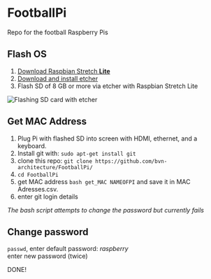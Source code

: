 # FootballPi
Repo for the football Raspberry Pis

## Flash OS
1. [Download Raspbian Stretch **Lite**](https://www.raspberrypi.org/downloads/raspbian/)
2. [Download and install etcher](https://etcher.io/)
3. Flash SD of 8 GB or more via etcher with Raspbian Stretch Lite

![Flashing SD card with etcher](https://etcher.io/static/screenshot.gif)

## Get MAC Address
1. Plug Pi with flashed SD into screen with HDMI, ethernet, and a keyboard.  
2. Install git with: `sudo apt-get install git`  
3. clone this repo: `git clone https://github.com/bvn-architecture/FootballPi/`
4. `cd FootballPi`
5.  get MAC address `bash get_MAC NAMEOFPI` and save it in MAC Adresses.csv.
6. enter git login details

*The bash script attempts to change the password but currently fails*

## Change password
`passwd`, enter default password: *raspberry*  
enter new password (twice)

DONE!
